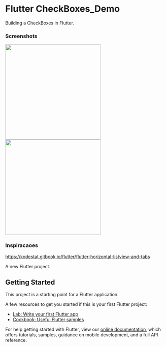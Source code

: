 # Flutter CheckBoxes_Demo

Building a CheckBoxes in Flutter.

### Screenshots

<img src="chech1.jpeg" height="300em" /> <img src="chech2.jpeg" height="300em" />

### Inspiracaoes 

https://kodestat.gitbook.io/flutter/flutter-horizontal-listview-and-tabs

A new Flutter project.

## Getting Started

This project is a starting point for a Flutter application.

A few resources to get you started if this is your first Flutter project:

- [Lab: Write your first Flutter app](https://flutter.dev/docs/get-started/codelab)
- [Cookbook: Useful Flutter samples](https://flutter.dev/docs/cookbook)

For help getting started with Flutter, view our
[online documentation](https://flutter.dev/docs), which offers tutorials,
samples, guidance on mobile development, and a full API reference.
